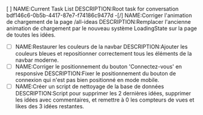 [ ] NAME:Current Task List DESCRIPTION:Root task for conversation bdf146c6-0b5b-4417-87e7-f74186c9477d
-[/] NAME:Corriger l'animation de chargement de la page /all-ideas DESCRIPTION:Remplacer l'ancienne animation de chargement par le nouveau système LoadingState sur la page de toutes les idées.
-[ ] NAME:Restaurer les couleurs de la navbar DESCRIPTION:Ajouter les couleurs bleues et repositionner correctement tous les éléments de la navbar moderne.
-[ ] NAME:Corriger le positionnement du bouton 'Connectez-vous' en responsive DESCRIPTION:Fixer le positionnement du bouton de connexion qui n'est pas bien positionné en mode mobile.
-[ ] NAME:Créer un script de nettoyage de la base de données DESCRIPTION:Script pour supprimer les 2 dernières idées, supprimer les idées avec commentaires, et remettre à 0 les compteurs de vues et likes des 3 idées restantes.